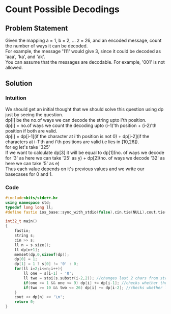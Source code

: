 # Count Possible Decodings

## Problem Statement

Given the mapping a = 1, b = 2, ... z = 26, and an encoded message, count the number of ways it can be decoded.  
For example, the message '111' would give 3, since it could be decoded as 'aaa', 'ka', and 'ak'.  
You can assume that the messages are decodable. For example, '001' is not allowed.

## Solution

### Intuition

We should get an initial thought that we should solve this question using dp just by seeing the question.  
dp[i] be the no.of ways we can decode the string upto i'th position.  
dp[i] = no.of ways we count the decoding upto (i-1)'th position + (i-2)'th position if both are valid.  
dp[i] = dp[i-1](if the character at i'th position is not 0) + dp[i-2](if the characters at i-1'th and i'th positions are valid i.e lies in [10,26]).  
for eg let's take '325'  
If we want to calculate dp[3] it will be equal to dp[1](no. of ways we decode for '3' as here we can take '25' as y) + dp[2](no. of ways we decode '32' as here we can take '5' as e)  
Thus each value depends on it's previous values and we write our basecases for 0 and 1.

### Code

```cpp
#include<bits/stdc++.h>
using namespace std;
typedef long long ll;
#define fastio ios_base::sync_with_stdio(false),cin.tie(NULL),cout.tie(NULL)

int32_t main()
{
    fastio;
    string s;
    cin >> s;
    ll n = s.size();
    ll dp[n+1];
    memset(dp,0,sizeof(dp));
    dp[0] = 1;
    dp[1] = 1 ? s[0] != '0' : 0;
    for(ll i=2;i<=n;i++){
        ll one = s[i-1] - '0';
        ll two = stoi(s.substr(i-2,2)); //changes last 2 chars from string to a integer
        if(one >= 1 && one <= 9) dp[i] += dp[i-1]; //checks whether the last character is valid or not
        if(two >= 10 && two <= 26) dp[i] += dp[i-2]; //checks whether last two characters are valid or not
    }
    cout << dp[n] << '\n';
    return 0;
}
```

